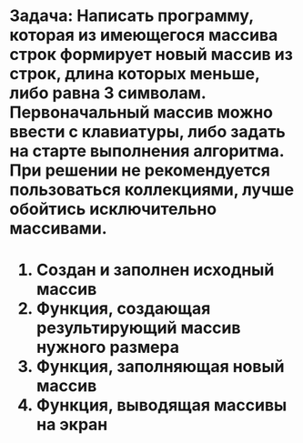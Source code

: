 <h1>Задача: Написать программу, которая из имеющегося массива строк формирует новый массив из строк, длина которых меньше, либо равна 3 символам. Первоначальный массив можно ввести с клавиатуры, либо задать на старте выполнения алгоритма. При решении не рекомендуется пользоваться коллекциями, лучше обойтись исключительно массивами.<h1>

1. Создан и заполнен исходный массив
2. Функция, создающая результирующий массив нужного размера
3. Функция, заполняющая новый массив
4. Функция, выводящая массивы на экран